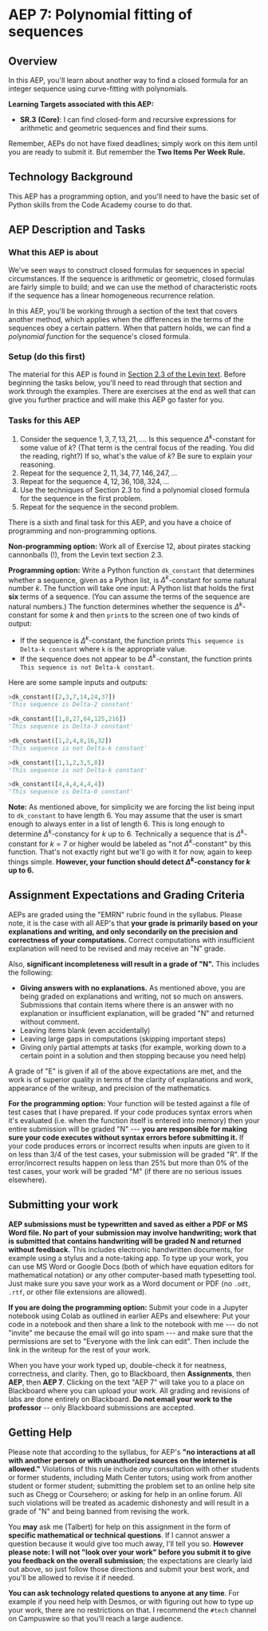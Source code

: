 # AEP 7: Polynomial fitting of sequences

## Overview 

In this AEP, you'll learn about another way to find a closed formula for an integer sequence using curve-fitting with polynomials. 

**Learning Targets associated with this AEP:**

-   **SR.3**  **(Core)**: I can find closed-form and recursive expressions for arithmetic and geometric sequences and find their sums.

Remember, AEPs do not have fixed deadlines; simply work on this item until you are ready to submit it. But remember the **Two Items Per Week Rule.** 

## Technology Background

This AEP has a programming option, and you'll need to have the basic set of Python skills from the Code Academy course to do that. 

## AEP Description and Tasks 

### What this AEP is about

We've seen ways to construct closed formulas for sequences in special circumstances. If the sequence is arithmetic or geometric, closed formulas are fairly simple to build; and we can use the method of characteristic roots if the sequence has a linear homogeneous recurrence relation. 

In this AEP, you'll be working through a section of the text that covers another method, which applies when the differences in the terms of the sequences obey a certain pattern. When that pattern holds, we can find a *polynomial function* for the sequence's closed formula. 

### Setup (do this first)

The material for this AEP is found in [Section 2.3 of the Levin text](http://discrete.openmathbooks.org/dmoi3/sec_polyfit.html). Before beginning the tasks below, you'll need to read through that section and work through the examples. There are exercises at the end as well that can give you further practice and will make this AEP go faster for you. 




### Tasks for this AEP

1. Consider the sequence $1, 3, 7, 13, 21, \dots$. Is this sequence $\Delta^k$-constant for some value of $k$? (That term is the central focus of the reading. You did the reading, right?) If so, what's the value of $k$? Be sure to explain your reasoning. 
2. Repeat for the sequence $2, 11, 34, 77, 146, 247,\ldots$
3. Repeat for the sequence $4, 12, 36, 108, 324, \dots$
4. Use the techniques of Section 2.3 to find a polynomial closed formula for the sequence in the first problem. 
5. Repeat for the sequence in the second problem. 

There is a sixth and final task for this AEP, and you have a choice of programming and non-programming options. 

**Non-programming option:** Work all of Exercise 12, about pirates stacking cannonballs (!), from the Levin text section 2.3. 

**Programming option:**  Write a Python function `dk_constant` that determines whether a sequence, given as a Python list, is $\Delta^k$-constant for some natural number $k$. The function will take one input: A Python list that holds the first **six** terms of a sequence. (You can assume the terms of the sequence are natural numbers.) The function determines whether the sequence is $\Delta^k$-constant for some $k$ and then `print`s to the screen one of two kinds of output: 

- If the sequence is $\Delta^k$-constant, the function prints `This sequence is Delta-k constant` where `k` is the appropriate value. 
- If the sequence does not appear to be $\Delta^k$-constant, the function prints `This sequence is not Delta-k constant`. 

Here are some sample inputs and outputs: 

```python
>dk_constant([2,3,7,14,24,37])
'This sequence is Delta-2 constant'

>dk_constant([1,8,27,64,125,216])
'This sequence is Delta-3 constant'

>dk_constant([1,2,4,8,16,32])
'This sequence is not Delta-k constant'

>dk_constant([1,1,2,3,5,8])
'This sequence is not Delta-k constant'

>dk_constant([4,4,4,4,4,4])
'This sequence is Delta-0 constant'
```
**Note:** As mentioned above, for simplicity we are forcing the list being input to `dk_constant` to have length 6. You may assume that the user is smart enough to always enter in a list of length 6. This is long enough to determine $\Delta^k$-constancy for $k$ up to 6. Technically a sequence that is $\Delta^k$-constant for $k=7$ or higher would be labeled as "not $\Delta^k$-constant" by this function. That's not exactly right but we'll go with it for now, again to keep things simple. **However, your function should detect $\Delta^k$-constancy for $k$ up to 6.** 


## Assignment Expectations and Grading Criteria 

AEPs are graded using the "EMRN" rubric found in the syllabus. Please note, it is the case with all AEP's that **your grade is primarily based on your explanations and writing, and only secondarily on the precision and correctness of your computations.** Correct computations with insufficient explanation will need to be revised and may receive an "N" grade. 

Also, **significant incompleteness will result in a grade of "N".** This includes the following: 

- **Giving answers with no explanations.** As mentioned above, you are being graded on explanations and writing, not so much on answers. Submissions that contain items where there is an answer with no explanation or insufficient explanation, will be graded "N" and returned without comment.
- Leaving items blank (even accidentally)
- Leaving large gaps in computations (skipping important steps) 
- Giving only partial attempts at tasks (for example, working down to a certain point in a solution and then stopping because you need help) 

A grade of "E" is given if all of the above expectations are met, and the work is of superior quality in terms of the clarity of explanations and work, appearance of the writeup, and precision of the mathematics. 

**For the programming option:** Your function will be tested against a file of test cases that I have prepared. If your code produces syntax errors when it's evaluated (i.e. when the function itself is entered into memory) then your entire submission will be graded "N" --- **you are responsible for making sure your code executes without syntax errors before submitting it.** If your code produces errors or incorrect results when inputs are given to it on less than 3/4 of the test cases, your submission will be graded "R". If the error/incorrect results happen on less than 25% but more than 0% of the test cases, your work will be graded "M" (if there are no serious issues elsewhere). 

## Submitting your work 

**AEP submissions must be typewritten and saved as either a PDF or MS Word file. No part of your submission may involve handwriting; work that is submitted that contains handwriting will be graded N and returned without feedback.** This includes electronic handwritten documents, for example using a stylus and a note-taking app. To type up your work, you can use MS Word or Google Docs (both of which have equation editors for mathematical notation) or any other computer-based math typesetting tool. Just make sure you save your work as a Word document or PDF (no `.odt`, `.rtf`, or other file extensions are allowed).

**If you are doing the programming option:** Submit your code in a Jupyter notebook using Colab as outlined in earlier AEPs and elsewhere: Put your code in a notebook and then share a link to the notebook with me --- do not "invite" me because the email will go into spam --- and make sure that the permissions are set to "Everyone with the link can edit". Then include the link in the writeup for the rest of your work. 

When you have your work typed up, double-check it for neatness, correctness, and clarity. Then, go to Blackboard, then **Assignments**, then **AEP**, then **AEP 7**. Clicking on the text "AEP 7" will take you to a place on Blackboard where you can upload your work. All grading and revisions of labs are done entirely on Blackboard. **Do not email your work to the professor** -- only Blackboard submissions are accepted.

## Getting Help

Please note that according to the syllabus, for AEP's **"no interactions at all with another person or with unauthorized sources on the internet is allowed."** Violations of this rule include *any* consultation with other students or former students, including Math Center tutors; using work from another student or former student; submitting the problem set to an online help site such as Chegg or Coursehero; or asking for help in an online forum. All such violations will be treated as academic dishonesty and will result in a grade of "N" and being banned from revising the work. 

You **may** ask me (Talbert) for help on this assignment in the form of **specific mathematical or technical questions**. If I cannot answer a question because it would give too much away, I'll tell you so. **However please note: I will not "look over your work" before you submit it to give you feedback on the overall submission**; the expectations are clearly laid out above, so just follow those directions and submit your best work, and you'll be allowed to revise it if needed. 
 
**You can ask technology related questions to anyone at any time**. For example if you need help with Desmos, or with figuring out how to type up your work, there are no restrictions on that. I recommend the `#tech` channel on Campuswire so that you'll reach a large audience. 
<!--stackedit_data:
eyJoaXN0b3J5IjpbLTExMzY5ODczMzcsLTE3NDUwMDQ0MzgsND
M3NjYxNDgyLC03NDUwNjkzNzcsLTE2MTU1NjAzODldfQ==
-->